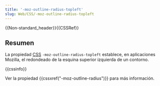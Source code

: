 ```yaml
---
title: '-moz-outline-radius-topleft'
slug: Web/CSS/-moz-outline-radius-topleft
---
```


{{Non-standard_header}}{{CSSRef}}

## Resumen

La propiedad [CSS](/es/docs/Web/CSS) `-moz-outline-radius-topleft` establece, en aplicaciones Mozilla, el redondeado de la esquina superior izquierda de un contorno.

{{cssinfo}}

Ver la propiedad {{cssxref("-moz-outline-radius")}} para más información.
